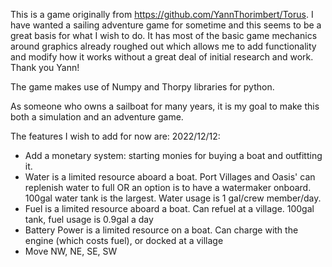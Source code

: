 This is a game originally from https://github.com/YannThorimbert/Torus.
I have wanted a sailing adventure game for sometime and this seems to be a great basis for what I wish to do. It has most of the basic game mechanics around graphics
already roughed out which allows me to add functionality and modify how it works without a great deal of initial research and work. Thank you Yann!

The game makes use of Numpy and Thorpy libraries for python.

As someone who owns a sailboat for many years, it is my goal to make this both a simulation and an adventure game.

The features I wish to add for now are:
2022/12/12:
- Add a monetary system: starting monies for buying a boat and outfitting it.
- Water is a limited resource aboard a boat. Port Villages and Oasis' can replenish water to full
    OR an option is to have a watermaker onboard. 100gal water tank is the largest. Water usage is 1 gal/crew member/day.
- Fuel is a limited resource aboard a boat. Can refuel at a village. 100gal tank, fuel usage is 0.9gal a day
- Battery Power is a limited resource on a boat. Can charge with the engine (which costs fuel), or docked at a village
- Move NW, NE, SE, SW
